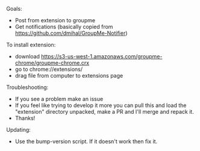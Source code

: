 Goals:
- Post from extension to groupme
- Get notifications (basically copied from https://github.com/dmihal/GroupMe-Notifier)

To install extension:
- download https://s3-us-west-1.amazonaws.com/groupme-chrome/groupme-chrome.crx
- go to chrome://extensions/
- drag file from computer to extensions page

Troubleshooting:
- If you see a problem make an issue
- If you feel like trying to develop it more you can pull this and load the "extension" directory unpacked, make a PR and I'll merge and repack it.
- Thanks!

Updating:
- Use the bump-version script. If it doesn't work then fix it.
